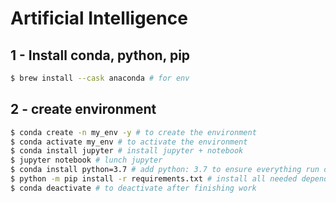 # Artificial Intelligence 
## 1 - Install conda, python, pip

```bash
$ brew install --cask anaconda # for env
```

## 2 - create environment

```bash
$ conda create -n my_env -y # to create the environment
$ conda activate my_env # to activate the environment
$ conda install jupyter # install jupyter + notebook
$ jupyter notebook # lunch jupyter
$ conda install python=3.7 # add python: 3.7 to ensure everything run ok
$ python -m pip install -r requirements.txt # install all needed dependency
$ conda deactivate # to deactivate after finishing work
```